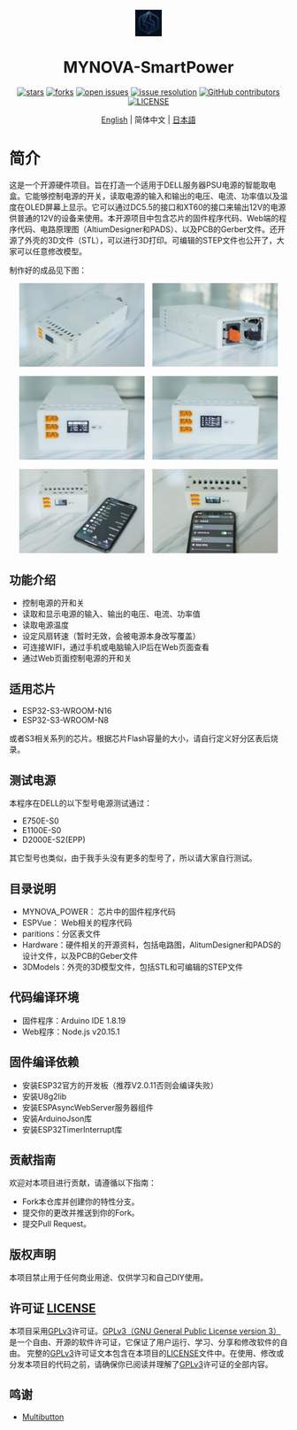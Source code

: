 <div id="top">
<p align="center">
  <img src="images/icon.png" width="48px" style="vertical-align:middle;display: inline-block;">

  <h1 align="center">MYNOVA-SmartPower</h1>
</p>
</div>
<div align="center">

[![stars](https://img.shields.io/github/stars/Tomosawa/MYNOVA-SmartPower.svg)](https://github.com/Tomosawa/MYNOVA-SmartPower)
[![forks](https://img.shields.io/github/forks/Tomosawa/MYNOVA-SmartPower.svg)](https://github.com/Tomosawa/MYNOVA-SmartPower)
[![open issues](https://img.shields.io/github/issues-raw/Tomosawa/MYNOVA-SmartPower.svg)](https://github.com/Tomosawa/MYNOVA-SmartPower/issues)
[![issue resolution](https://img.shields.io/github/issues-closed-raw/Tomosawa/MYNOVA-SmartPower.svg)](https://github.com/Tomosawa/MYNOVA-SmartPower/issues)
[![GitHub contributors](https://img.shields.io/github/contributors/Tomosawa/MYNOVA-SmartPower)](https://github.com/Tomosawa/MYNOVA-SmartPower/graphs/contributors)
[![LICENSE](https://img.shields.io/github/license/Tomosawa/MYNOVA-SmartPower)](https://github.com/Tomosawa/MYNOVA-SmartPower/blob/master/LICENSE)

[English](README.md) | 简体中文 | [日本語](README_ja-JP.md)

</div>

# 简介

这是一个开源硬件项目。旨在打造一个适用于DELL服务器PSU电源的智能取电盒。它能够控制电源的开关，读取电源的输入和输出的电压、电流、功率值以及温度在OLED屏幕上显示。它可以通过DC5.5的接口和XT60的接口来输出12V的电源供普通的12V的设备来使用。本开源项目中包含芯片的固件程序代码、Web端的程序代码、电路原理图（AltiumDesigner和PADS）、以及PCB的Gerber文件。还开源了外壳的3D文件（STL），可以进行3D打印。可编辑的STEP文件也公开了，大家可以任意修改模型。

制作好的成品见下图：

<center>

<p float="left">
  <img src="images/1.jpg" alt="Image 1" width="45%" style="margin-right:10px;"/>
  <img src="images/2.jpg" alt="Image 2" width="45%" />
</p>
<p float="left">
  <img src="images/3.jpg" alt="Image 1" width="45%" style="margin-right:10px;"/>
  <img src="images/4.jpg" alt="Image 2" width="45%" />
</p>
<p float="left">
  <img src="images/5.jpg" alt="Image 1" width="45%" style="margin-right:10px;"/>
  <img src="images/6.jpg" alt="Image 2" width="45%" />
</p>

</center>

## 功能介绍

- 控制电源的开和关
- 读取和显示电源的输入、输出的电压、电流、功率值
- 读取电源温度
- 设定风扇转速（暂时无效，会被电源本身改写覆盖）
- 可连接WIFI，通过手机或电脑输入IP后在Web页面查看
- 通过Web页面控制电源的开和关

## 适用芯片

- ESP32-S3-WROOM-N16
- ESP32-S3-WROOM-N8

或者S3相关系列的芯片。根据芯片Flash容量的大小，请自行定义好分区表后烧录。

## 测试电源

本程序在DELL的以下型号电源测试通过：
- E750E-S0
- E1100E-S0
- D2000E-S2(EPP)

其它型号也类似，由于我手头没有更多的型号了，所以请大家自行测试。

## 目录说明

- MYNOVA_POWER： 芯片中的固件程序代码
- ESPVue： Web相关的程序代码
- paritions：分区表文件
- Hardware：硬件相关的开源资料，包括电路图，AlitumDesigner和PADS的设计文件，以及PCB的Geber文件
- 3DModels：外壳的3D模型文件，包括STL和可编辑的STEP文件

## 代码编译环境

- 固件程序：Arduino IDE 1.8.19
- Web程序：Node.js v20.15.1

## 固件编译依赖

- 安装ESP32官方的开发板（推荐V2.0.11否则会编译失败）
- 安装U8g2lib
- 安装ESPAsyncWebServer服务器组件
- 安装ArduinoJson库
- 安装ESP32TimerInterrupt库

## 贡献指南

欢迎对本项目进行贡献，请遵循以下指南：
- Fork本仓库并创建你的特性分支。
- 提交你的更改并推送到你的Fork。
- 提交Pull Request。

## 版权声明

本项目禁止用于任何商业用途、仅供学习和自己DIY使用。

## 许可证 [LICENSE](LICENSE)

本项目采用[GPLv3](LICENSE)许可证。[GPLv3（GNU General Public License version 3）](LICENSE)是一个自由、开源的软件许可证，它保证了用户运行、学习、分享和修改软件的自由。
完整的[GPLv3](LICENSE)许可证文本包含在本项目的[LICENSE](LICENSE)文件中。在使用、修改或分发本项目的代码之前，请确保你已阅读并理解了[GPLv3](LICENSE)许可证的全部内容。

## 鸣谢

- [Multibutton](https://github.com/0x1abin/MultiButton)

